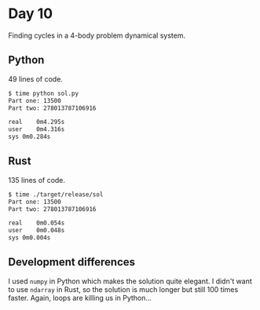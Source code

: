 # Day 10

Finding cycles in a 4-body problem dynamical system. 

## Python

49 lines of code.

```bash
$ time python sol.py
Part one: 13500
Part two: 278013787106916

real    0m4.295s
user    0m4.316s
sys 0m0.284s
```



## Rust

135 lines of code.

```bash
$ time ./target/release/sol
Part one: 13500
Part two: 278013787106916

real	0m0.054s
user	0m0.048s
sys	0m0.004s
```

## Development differences

I used `numpy` in Python which makes the solution quite elegant. I didn't want to use `ndarray` in Rust, so the solution is much longer but still 100 times faster. Again, loops are killing us in Python...
